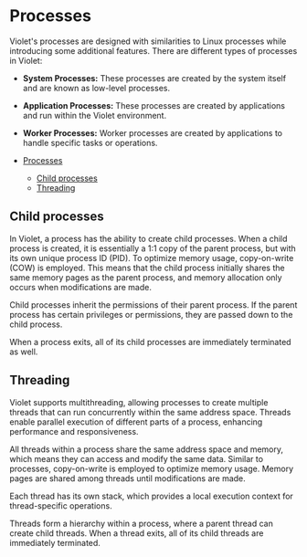 # Processes

Violet's processes are designed with similarities to Linux processes while introducing
some additional features. There are different types of processes in Violet:

- **System Processes:** These processes are created by the system itself and are known as low-level processes.
- **Application Processes:** These processes are created by applications and run within the Violet environment.
- **Worker Processes:** Worker processes are created by applications to handle specific tasks or operations.

- [Processes](#processes)
  - [Child processes](#child-processes)
  - [Threading](#threading)

## Child processes

In Violet, a process has the ability to create child processes. When a child process is
created, it is essentially a 1:1 copy of the parent process, but with its own unique
process ID (PID). To optimize memory usage, copy-on-write (COW) is employed. This means
that the child process initially shares the same memory pages as the parent process, and
memory allocation only occurs when modifications are made.

Child processes inherit the permissions of their parent process. If the parent process
has certain privileges or permissions, they are passed down to the child process.

When a process exits, all of its child processes are immediately terminated as well.

## Threading

Violet supports multithreading, allowing processes to create multiple threads that can
run concurrently within the same address space. Threads enable parallel execution of
different parts of a process, enhancing performance and responsiveness.

All threads within a process share the same address space and memory, which means they
can access and modify the same data. Similar to processes, copy-on-write is employed to
optimize memory usage. Memory pages are shared among threads until modifications are made.

Each thread has its own stack, which provides a local execution context for
thread-specific operations.

Threads form a hierarchy within a process, where a parent thread can create child
threads. When a thread exits, all of its child threads are immediately terminated.
